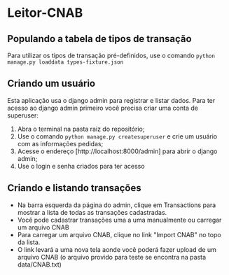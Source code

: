 # Leitor-CNAB

## Populando a tabela de tipos de transação
  Para utilizar os tipos de transação pré-definidos, use o comando `python manage.py loaddata types-fixture.json`

## Criando um usuário
  Esta aplicação usa o django admin para registrar e listar dados. Para ter acesso ao django admin primeiro você precisa criar uma conta de superuser:

  1. Abra o terminal na pasta raiz do repositório;
  2. Use o comando `python manage.py createsuperuser` e crie um usuário com as informações pedidas;
  3. Acesse o endereço [http://localhost:8000/admin] para abrir o django admin;
  4. Use o login e senha criados para ter acesso

## Criando e listando transações
  - Na barra esquerda da página do admin, clique em Transactions para mostrar a lista de todas as transações cadastradas.
  - Você pode cadastrar transações uma a uma manualmente ou carregar um arquivo CNAB
  - Para carregar um arquivo CNAB, clique no link "Import CNAB" no topo da lista.
  - O link levará a uma nova tela aonde você poderá fazer upload de um arquivo CNAB (o arquivo provido para teste se encontra na pasta data/CNAB.txt)